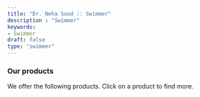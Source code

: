 ```yaml
---
title: "Dr. Neha Sood :: Swimmer"
description : "Swimmer" 
keywords:
- Swimmer
draft: false
type: "swimmer"
---
```


### Our products

We offer the following products. Click on a product to find more.